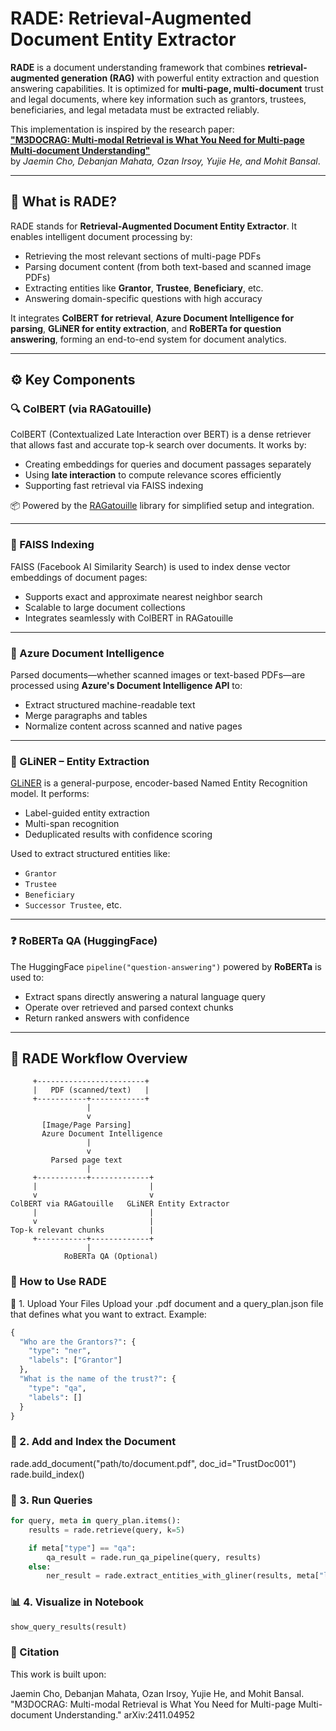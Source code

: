 # RADE: Retrieval-Augmented Document Entity Extractor

**RADE** is a document understanding framework that combines **retrieval-augmented generation (RAG)** with powerful entity extraction and question answering capabilities. It is optimized for **multi-page, multi-document** trust and legal documents, where key information such as grantors, trustees, beneficiaries, and legal metadata must be extracted reliably.

This implementation is inspired by the research paper:  
**["M3DOCRAG: Multi-modal Retrieval is What You Need for Multi-page Multi-document Understanding"](https://arxiv.org/abs/2411.04952)**  
by *Jaemin Cho, Debanjan Mahata, Ozan Irsoy, Yujie He, and Mohit Bansal*.

---

## 🧠 What is RADE?

RADE stands for **Retrieval-Augmented Document Entity Extractor**. It enables intelligent document processing by:
- Retrieving the most relevant sections of multi-page PDFs
- Parsing document content (from both text-based and scanned image PDFs)
- Extracting entities like **Grantor**, **Trustee**, **Beneficiary**, etc.
- Answering domain-specific questions with high accuracy

It integrates **ColBERT for retrieval**, **Azure Document Intelligence for parsing**, **GLiNER for entity extraction**, and **RoBERTa for question answering**, forming an end-to-end system for document analytics.

---

## ⚙️ Key Components

### 🔍 ColBERT (via RAGatouille)
ColBERT (Contextualized Late Interaction over BERT) is a dense retriever that allows fast and accurate top-k search over documents. It works by:
- Creating embeddings for queries and document passages separately
- Using **late interaction** to compute relevance scores efficiently
- Supporting fast retrieval via FAISS indexing

📦 Powered by the [RAGatouille](https://github.com/huggingface/RAGatouille) library for simplified setup and integration.

---

### 🧠 FAISS Indexing
FAISS (Facebook AI Similarity Search) is used to index dense vector embeddings of document pages:
- Supports exact and approximate nearest neighbor search
- Scalable to large document collections
- Integrates seamlessly with ColBERT in RAGatouille

---

### 📄 Azure Document Intelligence
Parsed documents—whether scanned images or text-based PDFs—are processed using **Azure's Document Intelligence API** to:
- Extract structured machine-readable text
- Merge paragraphs and tables
- Normalize content across scanned and native pages

---

### 🔎 GLiNER – Entity Extraction
[GLiNER](https://huggingface.co/knowledgator) is a general-purpose, encoder-based Named Entity Recognition model. It performs:
- Label-guided entity extraction
- Multi-span recognition
- Deduplicated results with confidence scoring

Used to extract structured entities like:
- `Grantor`
- `Trustee`
- `Beneficiary`
- `Successor Trustee`, etc.

---

### ❓ RoBERTa QA (HuggingFace)
The HuggingFace `pipeline("question-answering")` powered by **RoBERTa** is used to:
- Extract spans directly answering a natural language query
- Operate over retrieved and parsed context chunks
- Return ranked answers with confidence

---

## 🔁 RADE Workflow Overview

```text
     +------------------------+
     |   PDF (scanned/text)   |
     +-----------+------------+
                 |
                 v
       [Image/Page Parsing]
       Azure Document Intelligence
                 |
                 v
         Parsed page text
                 |
     +-----------+-------------+
     |                         |
     v                         v
ColBERT via RAGatouille   GLiNER Entity Extractor
     |                         |
     v                         |
Top-k relevant chunks          |
     +-----------+-------------+
                 |
            RoBERTa QA (Optional)
```

### 🚀 How to Use RADE
📁 1. Upload Your Files
Upload your .pdf document and a query_plan.json file that defines what you want to extract. Example:
```python
{
  "Who are the Grantors?": {
    "type": "ner",
    "labels": ["Grantor"]
  },
  "What is the name of the trust?": {
    "type": "qa",
    "labels": []
  }
}
```
### 🧱 2. Add and Index the Document

rade.add_document("path/to/document.pdf", doc_id="TrustDoc001")
rade.build_index()


### 🔎 3. Run Queries
```python
for query, meta in query_plan.items():
    results = rade.retrieve(query, k=5)

    if meta["type"] == "qa":
        qa_result = rade.run_qa_pipeline(query, results)
    else:
        ner_result = rade.extract_entities_with_gliner(results, meta["labels"], threshold=0.3)
```

### 📊 4. Visualize in Notebook

```python
show_query_results(result)
```
### 🧪 Citation
This work is built upon:

Jaemin Cho, Debanjan Mahata, Ozan Irsoy, Yujie He, and Mohit Bansal.
"M3DOCRAG: Multi-modal Retrieval is What You Need for Multi-page Multi-document Understanding."
arXiv:2411.04952

